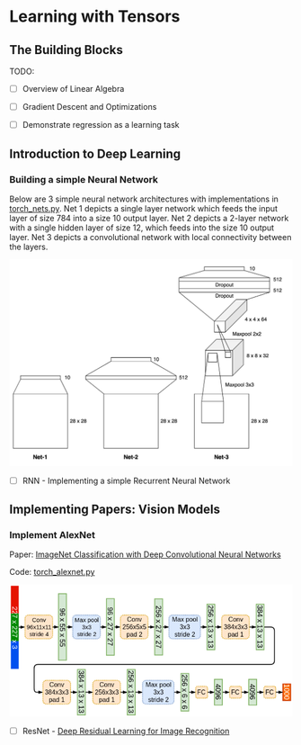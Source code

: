# Learning with Tensors

## The Building Blocks

TODO:

- [ ] Overview of Linear Algebra

- [ ] Gradient Descent and Optimizations

- [ ] Demonstrate regression as a learning task

## Introduction to Deep Learning

### Building a simple Neural Network

Below are 3 simple neural network architectures with implementations in [torch_nets.py](mnist/torch_nets.py). Net 1 depicts a single layer network which feeds the input layer of size 784 into a size 10 output layer. Net 2 depicts a 2-layer network with a single hidden layer of size 12, which feeds into the size 10 output layer. Net 3 depicts a convolutional network with local connectivity between the layers. 

![Mnist Network Architectures](img/mnist_nets.png)

- [ ] RNN - Implementing a simple Recurrent Neural Network 

## Implementing Papers: Vision Models

### Implement AlexNet 

Paper: [ImageNet Classification with Deep Convolutional Neural Networks](https://proceedings.neurips.cc/paper_files/paper/2012/file/c399862d3b9d6b76c8436e924a68c45b-Paper.pdf)

Code: [torch_alexnet.py](alexnet/torch_alexnet.py)

![AlexNet Network Architectures](img/alexnet_architecture.png)

- [ ] ResNet - [Deep Residual Learning for Image Recognition](https://arxiv.org/abs/1512.03385)
